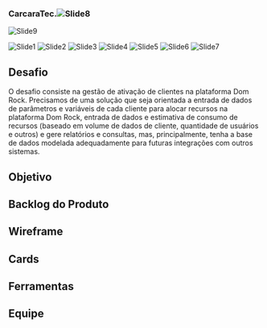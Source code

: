 ### CarcaraTec.![Slide8](https://user-images.githubusercontent.com/20825226/163290059-61d08070-93d1-4a4e-9488-0398768d7885.JPG)
![Slide9](https://user-images.githubusercontent.com/20825226/163290061-03ecf567-0a36-4f05-90cc-5c510ee8a078.JPG)


![Slide1](https://user-images.githubusercontent.com/20825226/163290046-fda5bba3-944a-46c4-8712-c803f2a95207.JPG)
![Slide2](https://user-images.githubusercontent.com/20825226/163290047-23886aa9-1501-4e09-b60c-21bc0fa0cfaa.JPG)
![Slide3](https://user-images.githubusercontent.com/20825226/163290048-9d6f5529-a31f-45a7-9541-235957e8f42b.JPG)
![Slide4](https://user-images.githubusercontent.com/20825226/163290050-4d53ba33-eaf8-4091-998f-3e9a98126fcd.JPG)
![Slide5](https://user-images.githubusercontent.com/20825226/163290052-5ae9544e-ca28-4450-b2d4-077484d5301d.JPG)
![Slide6](https://user-images.githubusercontent.com/20825226/163290054-d25c003f-9ada-4c11-b81d-70b09fd199ca.JPG)
![Slide7](https://user-images.githubusercontent.com/20825226/163290055-2ca84449-3653-47b3-a1e8-0ac560598197.JPG)


## Desafio 

O desafio consiste na gestão de ativação de clientes na plataforma Dom Rock. Precisamos de uma
solução que seja orientada a entrada de dados de parâmetros e variáveis de cada cliente para alocar
recursos na plataforma Dom Rock, entrada de dados e estimativa de consumo de recursos (baseado
em volume de dados de cliente, quantidade de usuários e outros) e gere relatórios e consultas, mas,
principalmente, tenha a base de dados modelada adequadamente para futuras integrações com
outros sistemas.

## Objetivo

## Backlog do Produto

## Wireframe

## Cards

## Ferramentas

## Equipe




